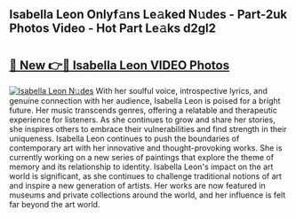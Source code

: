## Isabella Leon Onlyf𝚊ns Le𝚊ked N𝚞des - Part-2uk Photos Video - Hot Part Le𝚊ks d2gI2

# <h2><a href="http://ab95296.deff.icu/?id=Isabella+Leon">🔗 New 👉🔴 Isabella Leon VIDEO Photos</a></h2>

[![Isabella Leon N𝚞des](https://i.imgur.com/rIISA9y.gif)](http://ab95296.deff.icu/?id=Isabella+Leon)
With her soulful voice, introspective lyrics, and genuine connection with her audience, Isabella Leon is poised for a bright future. Her music transcends genres, offering a relatable and therapeutic experience for listeners. As she continues to grow and share her stories, she inspires others to embrace their vulnerabilities and find strength in their uniqueness. Isabella Leon continues to push the boundaries of contemporary art with her innovative and thought-provoking works. She is currently working on a new series of paintings that explore the theme of memory and its relationship to identity. Isabella Leon's impact on the art world is significant, as she continues to challenge traditional notions of art and inspire a new generation of artists. Her works are now featured in museums and private collections around the world, and her influence is felt far beyond the art world.
